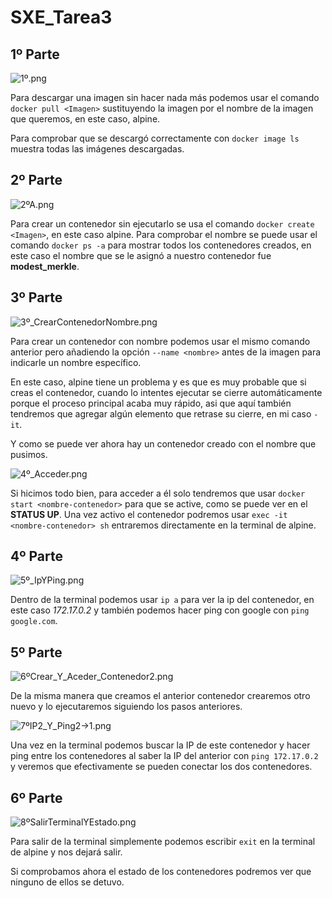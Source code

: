 # SXE_Tarea3

## 1º Parte

![1º.png](SXE_Fotos_03/1º.png)

Para descargar una imagen sin hacer nada más podemos usar el comando `docker pull <Imagen>`
sustituyendo la imagen por el nombre de la imagen que queremos, en este caso, alpine.

Para comprobar que se descargó correctamente con `docker image ls` muestra todas las imágenes descargadas.

## 2º Parte

![2ºA.png](SXE_Fotos_03/2ºA.png)

Para crear un contenedor sin ejecutarlo se usa el comando `docker create <Imagen>`, en este caso alpine.
Para comprobar el nombre se puede usar el comando `docker ps -a` para mostrar todos los contenedores
creados, en este caso el nombre que se le asignó a nuestro contenedor fue **modest_merkle**.

## 3º Parte
![3º_CrearContenedorNombre.png](SXE_Fotos_03/3º_CrearContenedorNombre.png)

Para crear un contenedor con nombre podemos usar el mismo comando anterior pero añadiendo la opción `--name <nombre>`
antes de la imagen para indicarle un nombre específico. 

En este caso, alpine tiene un problema y es que es muy probable
que si creas el contenedor, cuando lo intentes ejecutar se cierre automáticamente porque el proceso principal acaba muy rápido,
asi que aquí también tendremos que agregar algún elemento que retrase su cierre, en mi caso `-it`.

Y como se puede ver ahora hay un contenedor creado con el nombre que pusimos.

![4º_Acceder.png](SXE_Fotos_03/4º_Acceder.png)

Si hicimos todo bien, para acceder a él solo tendremos que usar `docker start <nombre-contenedor>` para que se active, como se puede ver en el **STATUS UP**. Una vez activo el contenedor
podremos usar `exec -it <nombre-contenedor> sh` entraremos directamente en la terminal de alpine.

## 4º Parte
![5º_IpYPing.png](SXE_Fotos_03/5º_IpYPing.png)

Dentro de la terminal podemos usar `ip a` para ver la ip del contenedor, en este caso *172.17.0.2* y también
podemos hacer ping con google con `ping google.com`.

## 5º Parte

![6ºCrear_Y_Aceder_Contenedor2.png](SXE_Fotos_03/6ºCrear_Y_Aceder_Contenedor2.png)

De la misma manera que creamos el anterior contenedor crearemos otro nuevo y lo ejecutaremos siguiendo los pasos anteriores.

![7ºIP2_Y_Ping2->1.png](SXE_Fotos_03/7ºIP2_Y_Ping2_1.png)

Una vez en la terminal podemos buscar la IP de este contenedor y hacer ping entre los contenedores al saber la IP del anterior
con `ping 172.17.0.2` y veremos que efectivamente se pueden conectar los dos contenedores.

## 6º Parte

![8ºSalirTerminalYEstado.png](SXE_Fotos_03/8ºSalirTerminalYEstado.png)

Para salir de la terminal simplemente podemos escribir `exit` en la terminal de alpine y nos dejará salir.

Si comprobamos ahora el estado de los contenedores podremos ver que ninguno de ellos se detuvo.
